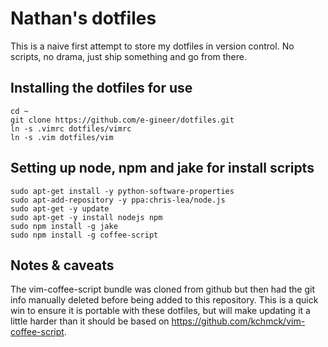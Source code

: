# Nathan's dotfiles

This is a naive first attempt to store my dotfiles in version control. No
scripts, no drama, just ship something and go from there.

## Installing the dotfiles for use

```
cd ~
git clone https://github.com/e-gineer/dotfiles.git
ln -s .vimrc dotfiles/vimrc
ln -s .vim dotfiles/vim
```

## Setting up node, npm and jake for install scripts

```
sudo apt-get install -y python-software-properties
sudo apt-add-repository -y ppa:chris-lea/node.js
sudo apt-get -y update
sudo apt-get -y install nodejs npm
sudo npm install -g jake
sudo npm install -g coffee-script
```

## Notes & caveats

The vim-coffee-script bundle was cloned from github but then had the git info
manually deleted before being added to this repository. This is a quick win
to ensure it is portable with these dotfiles, but will make updating it a little
harder than it should be based on https://github.com/kchmck/vim-coffee-script.
